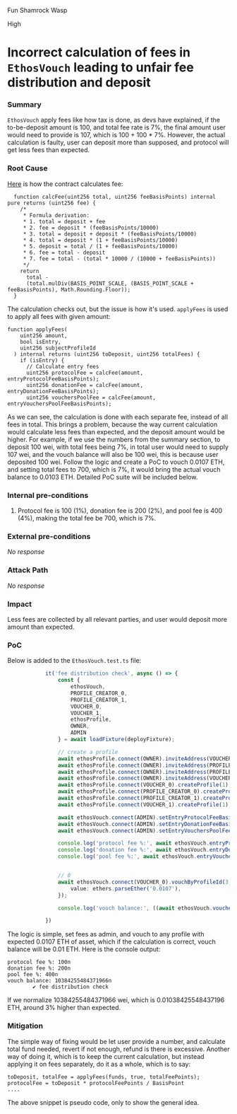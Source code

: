 Fun Shamrock Wasp

High

# Incorrect calculation of fees in `EthosVouch` leading to unfair fee distribution and deposit

### Summary

`EthosVouch` apply fees like how tax is done, as devs have explained, if the to-be-deposit amount is 100, and total fee rate is 7%, the final amount user would need to provide is 107, which is 100 + 100 * 7%. However, the actual calculation is faulty, user can deposit more than supposed, and protocol will get less fees than expected.

### Root Cause

[Here](https://github.com/sherlock-audit/2024-11-ethos-network-ii/blob/main/ethos/packages/contracts/contracts/EthosVouch.sol#L975C1-L989C4) is how the contract calculates fee:
```solidity
  function calcFee(uint256 total, uint256 feeBasisPoints) internal pure returns (uint256 fee) {
    /*
     * Formula derivation:
     * 1. total = deposit + fee
     * 2. fee = deposit * (feeBasisPoints/10000)
     * 3. total = deposit + deposit * (feeBasisPoints/10000)
     * 4. total = deposit * (1 + feeBasisPoints/10000)
     * 5. deposit = total / (1 + feeBasisPoints/10000)
     * 6. fee = total - deposit
     * 7. fee = total - (total * 10000 / (10000 + feeBasisPoints))
     */
    return
      total -
      (total.mulDiv(BASIS_POINT_SCALE, (BASIS_POINT_SCALE + feeBasisPoints), Math.Rounding.Floor));
  }
```

The calculation checks out, but the issue is how it's used. `applyFees` is used to apply all fees with given amount:
```solidity
function applyFees(
    uint256 amount,
    bool isEntry,
    uint256 subjectProfileId
  ) internal returns (uint256 toDeposit, uint256 totalFees) {
    if (isEntry) {
      // Calculate entry fees
      uint256 protocolFee = calcFee(amount, entryProtocolFeeBasisPoints);
      uint256 donationFee = calcFee(amount, entryDonationFeeBasisPoints);
      uint256 vouchersPoolFee = calcFee(amount, entryVouchersPoolFeeBasisPoints);

```

As we can see, the calculation is done with each separate fee, instead of all fees in total. This brings a problem, because the way current calculation would calculate less fees than expected, and the deposit amount would be higher. For example, if we use the numbers from the summary section, to deposit 100 wei, with total fees being 7%, in total user would need to supply 107 wei, and the vouch balance will also be 100 wei, this is because user deposited 100 wei. Follow the logic and create a PoC to vouch 0.0107 ETH, and setting total fees to 700, which is 7%, it would bring the actual vouch balance to 0.0103 ETH. Detailed PoC suite will be included below.

### Internal pre-conditions

1. Protocol fee is 100 (1%), donation fee is 200 (2%), and pool fee is 400 (4%), making the total fee be 700, which is 7%.

### External pre-conditions

_No response_

### Attack Path

_No response_

### Impact

Less fees are collected by all relevant parties, and user would deposit more amount than expected.

### PoC

Below is added to the `EthosVouch.test.ts` file:
```typescript
            it('fee distribution check', async () => {
                const {
                    ethosVouch,
                    PROFILE_CREATOR_0,
                    PROFILE_CREATOR_1,
                    VOUCHER_0,
                    VOUCHER_1,
                    ethosProfile,
                    OWNER,
                    ADMIN
                } = await loadFixture(deployFixture);

                // create a profile
                await ethosProfile.connect(OWNER).inviteAddress(VOUCHER_0.address);
                await ethosProfile.connect(OWNER).inviteAddress(PROFILE_CREATOR_0.address);
                await ethosProfile.connect(OWNER).inviteAddress(PROFILE_CREATOR_1.address);
                await ethosProfile.connect(OWNER).inviteAddress(VOUCHER_1.address);
                await ethosProfile.connect(VOUCHER_0).createProfile(1);
                await ethosProfile.connect(PROFILE_CREATOR_0).createProfile(1);
                await ethosProfile.connect(PROFILE_CREATOR_1).createProfile(1);
                await ethosProfile.connect(VOUCHER_1).createProfile(1);

                await ethosVouch.connect(ADMIN).setEntryProtocolFeeBasisPoints(100);
                await ethosVouch.connect(ADMIN).setEntryDonationFeeBasisPoints(200);
                await ethosVouch.connect(ADMIN).setEntryVouchersPoolFeeBasisPoints(400);

                console.log('protocol fee %:', await ethosVouch.entryProtocolFeeBasisPoints());
                console.log('donation fee %:', await ethosVouch.entryDonationFeeBasisPoints());
                console.log('pool fee %:', await ethosVouch.entryVouchersPoolFeeBasisPoints());


                // 0
                await ethosVouch.connect(VOUCHER_0).vouchByProfileId(3, DEFAULT_COMMENT, DEFAULT_METADATA, {
                    value: ethers.parseEther('0.0107'),
                });

                console.log('vouch balance:', ((await ethosVouch.vouches(0))["6"]));

            })
```

The logic is simple, set fees as admin, and vouch to any profile with expected 0.0107 ETH of asset, which if the calculation is correct, vouch balance will be 0.01 ETH. Here is the console output:
```text
protocol fee %: 100n
donation fee %: 200n
pool fee %: 400n
vouch balance: 10384255484371966n
        ✔ fee distribution check
```

If we normalize 10384255484371966 wei, which is 0.01038425548437196 ETH, around 3% higher than expected.

### Mitigation

The simple way of fixing would be let user provide a number, and calculate total fund needed, revert if not enough, refund is there is excessive. Another way of doing it, which is to keep the current calculation, but instead applying it on fees separately, do it as a whole, which is to say:
```text
toDeposit, totalFee = applyFees(funds, true, totalFeePoints);
protocolFee = toDeposit * protocolFeePoints / BasisPoint
....
```

The above snippet is pseudo code, only to show the general idea.
